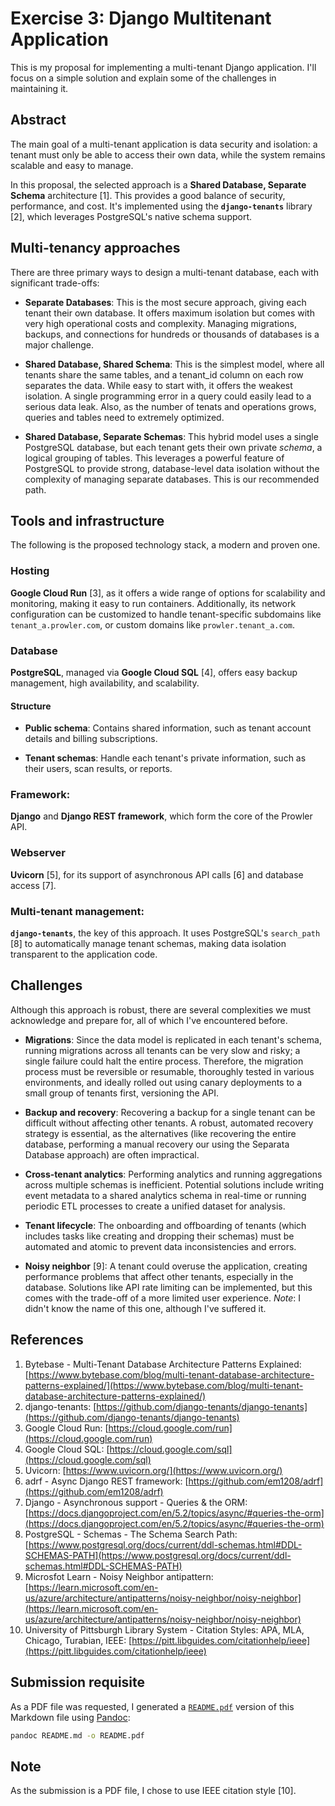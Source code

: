 # Exercise 3: Django Multitenant Application

This is my proposal for implementing a multi-tenant Django application. I'll focus on a simple solution and explain some of the challenges in maintaining it.


## Abstract

The main goal of a multi-tenant application is data security and isolation: a tenant must only be able to access their own data, while the system remains scalable and easy to manage.

In this proposal, the selected approach is a **Shared Database, Separate Schema** architecture [1]. This provides a good balance of security, performance, and cost. It's implemented using the **`django-tenants`** library [2], which leverages PostgreSQL's native schema support.


## Multi-tenancy approaches

There are three primary ways to design a multi-tenant database, each with significant trade-offs:

- **Separate Databases**: This is the most secure approach, giving each tenant their own database. It offers maximum isolation but comes with very high operational costs and complexity. Managing migrations, backups, and connections for hundreds or thousands of databases is a major challenge.

- **Shared Database, Shared Schema**: This is the simplest model, where all tenants share the same tables, and a tenant_id column on each row separates the data. While easy to start with, it offers the weakest isolation. A single programming error in a query could easily lead to a serious data leak. Also, as the number of tenats and operations grows, queries and tables need to extremely optimized.

- **Shared Database, Separate Schemas**: This hybrid model uses a single PostgreSQL database, but each tenant gets their own private _schema_, a logical grouping of tables. This leverages a powerful feature of PostgreSQL to provide strong, database-level data isolation without the complexity of managing separate databases. This is our recommended path.


## Tools and infrastructure

The following is the proposed technology stack, a modern and proven one.


### Hosting
**Google Cloud Run** [3], as it offers a wide range of options for scalability and monitoring, making it easy to run containers. Additionally, its network configuration can be customized to handle tenant-specific subdomains like `tenant_a.prowler.com`, or custom domains like `prowler.tenant_a.com`.


### Database
**PostgreSQL**, managed via **Google Cloud SQL** [4], offers easy backup management, high availability, and scalability.


#### Structure

- **Public schema**: Contains shared information, such as tenant account details and billing subscriptions.

- **Tenant schemas**: Handle each tenant's private information, such as their users, scan results, or reports.


### Framework:
**Django** and **Django REST framework**, which form the core of the Prowler API.


### Webserver
**Uvicorn** [5], for its support of asynchronous API calls [6] and database access [7].


### Multi-tenant management:
**`django-tenants`**, the key of this approach. It uses PostgreSQL's `search_path` [8] to automatically manage tenant schemas, making data isolation transparent to the application code.


## Challenges

Although this approach is robust, there are several complexities we must acknowledge and prepare for, all of which I've encountered before.

- **Migrations**: Since the data model is replicated in each tenant's schema, running migrations across all tenants can be very slow and risky; a single failure could halt the entire process. Therefore, the migration process must be reversible or resumable, thoroughly tested in various environments, and ideally rolled out using canary deployments to a small group of tenants first, versioning the API.

- **Backup and recovery**: Recovering a backup for a single tenant can be difficult without affecting other tenants. A robust, automated recovery strategy is essential, as the alternatives (like recovering the entire database, performing a manual recovery our using the Separata Database approach) are often impractical.

- **Cross-tenant analytics**: Performing analytics and running aggregations across multiple schemas is inefficient. Potential solutions include writing event metadata to a shared analytics schema in real-time or running periodic ETL processes to create a unified dataset for analysis.

- **Tenant lifecycle**: The onboarding and offboarding of tenants (which includes tasks like creating and dropping their schemas) must be automated and atomic to prevent data inconsistencies and errors.

- **Noisy neighbor** [9]: A tenant could overuse the application, creating performance problems that affect other tenants, especially in the database. Solutions like API rate limiting can be implemented, but this comes with the trade-off of a more limited user experience. _Note_: I didn't know the name of this one, although I've suffered it.


## References
1. Bytebase - Multi-Tenant Database Architecture Patterns Explained: [https://www.bytebase.com/blog/multi-tenant-database-architecture-patterns-explained/](https://www.bytebase.com/blog/multi-tenant-database-architecture-patterns-explained/)
2. django-tenants: [https://github.com/django-tenants/django-tenants](https://github.com/django-tenants/django-tenants)
3. Google Cloud Run: [https://cloud.google.com/run](https://cloud.google.com/run)
4. Google Cloud SQL: [https://cloud.google.com/sql](https://cloud.google.com/sql)
5. Uvicorn: [https://www.uvicorn.org/](https://www.uvicorn.org/)
6. adrf - Async Django REST framework: [https://github.com/em1208/adrf](https://github.com/em1208/adrf)
7. Django - Asynchronous support - Queries & the ORM: [https://docs.djangoproject.com/en/5.2/topics/async/#queries-the-orm](https://docs.djangoproject.com/en/5.2/topics/async/#queries-the-orm)
8. PostgreSQL - Schemas - The Schema Search Path: [https://www.postgresql.org/docs/current/ddl-schemas.html#DDL-SCHEMAS-PATH](https://www.postgresql.org/docs/current/ddl-schemas.html#DDL-SCHEMAS-PATH)
9. Microsfot Learn - Noisy Neighbor antipattern: [https://learn.microsoft.com/en-us/azure/architecture/antipatterns/noisy-neighbor/noisy-neighbor](https://learn.microsoft.com/en-us/azure/architecture/antipatterns/noisy-neighbor/noisy-neighbor)
10. University of Pittsburgh Library System - Citation Styles: APA, MLA, Chicago, Turabian, IEEE: [https://pitt.libguides.com/citationhelp/ieee](https://pitt.libguides.com/citationhelp/ieee)


## Submission requisite

As a PDF file was requested, I generated a [`README.pdf`](./README.pdf) version of this Markdown file using [Pandoc](https://pandoc.org/):
```bash
pandoc README.md -o README.pdf
```

## Note
As the submission is a PDF file, I chose to use IEEE citation style [10].
